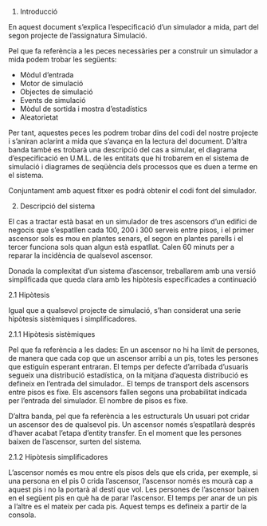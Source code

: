1. Introducció

En aquest document s’explica l’especificació d’un simulador a mida, part del segon projecte de l’assignatura Simulació.

Pel que fa referència a les peces necessàries per a construir un simulador a mida podem trobar les següents:
* Mòdul d’entrada
* Motor de simulació
* Objectes de simulació
* Events de simulació
* Mòdul de sortida i mostra d’estadístics
* Aleatorietat

Per tant, aquestes peces les podrem trobar dins del codi del nostre projecte i s’aniran aclarint a mida que s’avança en la lectura del document. D’altra banda també es trobarà una descripció del cas a simular, el diagrama d’especificació en U.M.L. de les entitats que hi trobarem en el sistema de simulació i diagrames de seqüència dels processos que es duen a terme en el sistema.

Conjuntament amb aquest fitxer es podrà obtenir el codi font del simulador.

2. Descripció del sistema

El cas a tractar està basat en un simulador de tres ascensors d’un edifici de negocis que s’espatllen cada 100, 200 i 300 serveis entre pisos, i el primer ascensor sols es mou en plantes senars, el segon en plantes parells i el tercer funciona sols quan algun està espatllat. Calen 60 minuts per a reparar la incidència de qualsevol ascensor.

Donada la complexitat d’un sistema d’ascensor, treballarem amb una versió simplificada que queda clara amb les hipòtesis especificades a continuació

2.1 Hipòtesis

Igual que a qualsevol projecte de simulació, s’han considerat una serie hipòtesis sistèmiques i simplificadores.

2.1.1 Hipòtesis sistèmiques

Pel que fa referència a les dades:
En un ascensor no hi ha límit de persones, de manera que cada cop que un ascensor arribi a un pis, totes les persones que estiguin esperant entraran.
El temps per defecte d’arribada d’usuaris segueix una distribució estadística, on la mitjana d’aquesta distribució es defineix en l’entrada del simulador..
El temps de transport dels ascensors entre pisos es fixe.
Els ascensors fallen segons una probabilitat indicada per l’entrada del simulador.
El nombre de pisos es fixe.

D’altra banda, pel que fa referència a les estructurals
Un usuari pot cridar un ascensor des de qualsevol pis.
Un ascensor només s’espatllarà després d’haver acabat l’etapa d’entity transfer.
En el moment que les persones baixen de l’ascensor, surten del sistema.

2.1.2 Hipòtesis simplificadores

L’ascensor només es mou entre els pisos dels que els crida, per exemple, si una persona en el pis 0 crida l’ascensor, l’ascensor només es mourà cap a aquest pis i no la portarà al destí que vol.
Les persones de l’ascensor baixen en el següent pis en què ha de parar l’ascensor.
El temps per anar de un pis a l’altre es el mateix per cada pis. Aquest temps es defineix a partir de la consola.

